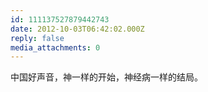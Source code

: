 ```yaml
---
id: 111137527879442743
date: 2012-10-03T06:42:02.000Z
reply: false
media_attachments: 0
---
```


中国好声音，神一样的开始，神经病一样的结局。

